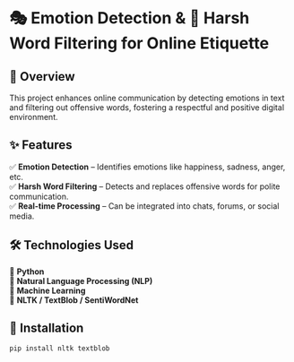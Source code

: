 # 🎭 Emotion Detection & 🚫 Harsh Word Filtering for Online Etiquette  

## 📌 Overview  
This project enhances online communication by detecting emotions in text and filtering out offensive words, fostering a respectful and positive digital environment.  

## ✨ Features  
✅ **Emotion Detection** – Identifies emotions like happiness, sadness, anger, etc.  
✅ **Harsh Word Filtering** – Detects and replaces offensive words for polite communication.  
✅ **Real-time Processing** – Can be integrated into chats, forums, or social media.  

## 🛠️ Technologies Used  
🔹 **Python**  
🔹 **Natural Language Processing (NLP)**  
🔹 **Machine Learning**  
🔹 **NLTK / TextBlob / SentiWordNet**  

## 🚀 Installation  
```bash
pip install nltk textblob
